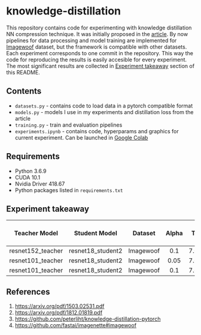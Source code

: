 # knowledge-distillation

This repository contains code for experimenting with knowledge distillation NN compression technique. It was initially proposed in the [article](https://arxiv.org/pdf/1503.02531.pdf). By now pipelines for data processing and model training are implemented for [Imagewoof](https://github.com/fastai/imagenette#imagewoof) dataset, but the framework is compatible with other datasets. Each experiment corresponds to one commit in the repository. This way the code for reproducing the results is easily accesible for every experiment. The most significant results are collected in [Experiment takeaway](#experiment-takeaway) section of this README.

## Contents

* `datasets.py` - contains code to load data in a pytorch compatible format
* `models.py` - models I use in my experiments and distillation loss from the article
* `training.py` - train and evaluation pipelines
* `experiments.ipynb` - contains code, hyperparams and graphics for current experiment. Can be launched in [Google Colab](https://colab.research.google.com/)

## Requirements

* Python 3.6.9
* CUDA 10.1
* Nvidia Driver 418.67
* Python packages listed in `requirements.txt`

## Experiment takeaway

|   Teacher Model   |   Student Model   |  Dataset  | Alpha | T | Accuracy (Distilled) | Accuracy (Only Student) | Code |
|:-----------------:|:-----------------:|:---------:|:-----:|:-:|:--------------------:|:-----------------------:|:----:|
| resnet152_teacher | resnet18_student2 | Imagewoof |  0.1 |7.0|  **0.9305** |    0.9201      |   [link](https://github.com/stdereka/knowledge-distillation/tree/2df711f1d5cf27ed8c8d19dcfa3779529af92a43)   |
|resnet101_teacher|resnet18_student2|Imagewoof|0.05|7.0|**0.9277**|0.9201| [link](https://github.com/stdereka/knowledge-distillation/tree/d6c45027457de12ae8a5575ff969e70175af708f) |
|resnet101_teacher|resnet18_student2|Imagewoof|0.1|7.0|**0.9308**|0.9201| [link](https://github.com/stdereka/knowledge-distillation/tree/8e4e5f609b095c2a57c59261cdd54501eedb9e15) |

## References

1. https://arxiv.org/pdf/1503.02531.pdf
2. https://arxiv.org/pdf/1812.01819.pdf
3. https://github.com/peterliht/knowledge-distillation-pytorch
4. https://github.com/fastai/imagenette#imagewoof
